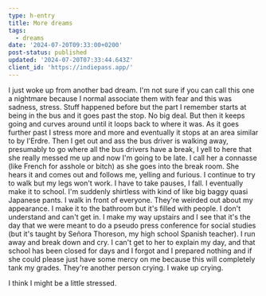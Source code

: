 ```yaml
---
type: h-entry
title: More dreams
tags:
  - dreams
date: '2024-07-20T09:33:00+0200'
post-status: published
updated: '2024-07-20T07:33:44.643Z'
client_id: 'https://indiepass.app/'
---
```

I just woke up from another bad dream. I'm not sure if you can call this one a nightmare because I normal associate them with fear and this was sadness, stress. Stuff happened before but the part I remember starts at being in the bus and it goes past the stop. No big deal. But then it keeps going and curves around until it loops back to where it was. As it goes further past I stress more and more and eventually it stops at an area similar to by l'Erdre. Then I get out and ass the bus driver is walking away, presumably to go where all the bus drivers have a break, I yell to here that she really messed me up and now I'm going to be late. I call her a connasse (like French for asshole or bitch) as she goes into the break room. She hears it and comes out and follows me, yelling and furious. I continue to try to walk but my legs won't work. I have to take pauses, I fall. I eventually make it to school. I'm suddenly shirtless with kind of like big baggy quasi Japanese pants. I walk in front of everyone. They're weirded out about my appearance. I make it to the bathroom but it's filled with people. I don't understand and can't get in. I make my way upstairs and I see that it's the day that we were meant to do a pseudo press conference for social studies (but it's taught by Señora Thoreson, my high school Spanish teacher). I run away and break down and cry. I can't get to her to explain my day, and that school has been closed for days and I forgot and I prepared nothing and if she could please just have some mercy on me because this will completely tank my grades. They're another person crying. I wake up crying. 

I think I might be a little stressed.
